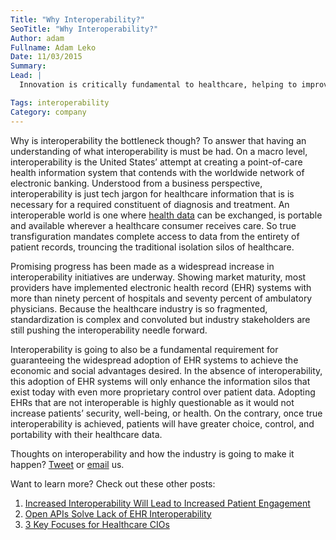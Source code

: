 ```yaml
---
Title: "Why Interoperability?"
SeoTitle: "Why Interoperability?"
Author: adam
Fullname: Adam Leko
Date: 11/03/2015
Summary: 
Lead: |
  Innovation is critically fundamental to healthcare, helping to improve the quality of patient care and enhance workflows. Despite that, a rudimentary cultural change is needed across the industry to fully embrace innovation. This incorporation will create collaborations to polish present processes with a patient-centric mindset. And there is an extraordinary amount of these [innovative collaborations](https://catalyze.io/solutions/enterprise-innovation) happening across the country already. Influencing creative solutions to complex problems, startups and healthcare innovators are working to manage the challenges the industry is facing. However, the difficulty of achieving interoperability still remains the bottleneck that is hindering real breakthroughs.

Tags: interoperability
Category: company
---
```

Why is interoperability the bottleneck though? To answer that having an understanding of what interoperability is must be had.  On a macro level, interoperability is the United States’ attempt at creating a point-of-care health information system that contends with the worldwide network of electronic banking. Understood from a business perspective, interoperability is just tech jargon for healthcare information that is is necessary for a required constituent of diagnosis and treatment. An interoperable world is one where [health data](https://catalyze.io/solutions/data-integration-control) can be exchanged, is portable and available wherever a healthcare consumer receives care. So true transfiguration mandates complete access to data from the entirety of patient records, trouncing the traditional isolation silos of healthcare.

Promising progress has been made as a widespread increase in interoperability initiatives are underway. Showing market maturity, most providers have implemented electronic health record (EHR) systems with more than ninety percent of hospitals and seventy percent of ambulatory physicians. Because the healthcare industry is so fragmented, standardization is complex and convoluted but industry stakeholders are still pushing the interoperability needle forward.

Interoperability is going to also be a fundamental requirement for guaranteeing the widespread adoption of EHR systems to achieve the economic and social advantages desired. In the absence of interoperability, this adoption of EHR systems will only enhance the information silos that exist today with even more proprietary control over patient data. Adopting EHRs that are not interoperable is highly questionable as it would not increase patients’ security, well-being, or health. On the contrary, once true interoperability is achieved, patients will have greater choice, control, and portability with their healthcare data. 

Thoughts on interoperability and how the industry is going to make it happen? [Tweet](https://twitter.com/catalyzeio) or [email](https://catalyze.io/blog/hello@catalyze.io) us.

Want to learn more? Check out these other posts:

1. [Increased Interoperability Will Lead to Increased Patient Engagement](https://catalyze.io/blog/increased-interoperability-will-lead-to-increased-patient-engagement)
2. [Open APIs Solve Lack of EHR Interoperability](https://catalyze.io/blog/open-apis-solve-lack-of-ehr-interoperability)
3. [3 Key Focuses for Healthcare CIOs](https://catalyze.io/blog/three-key-focuses-for-healthcare-cios)
